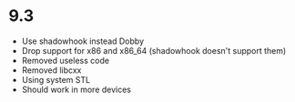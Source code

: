 # 9.3

- Use shadowhook instead Dobby
- Drop support for x86 and x86_64 (shadowhook doesn't support them)
- Removed useless code
- Removed libcxx
- Using system STL
- Should work in more devices